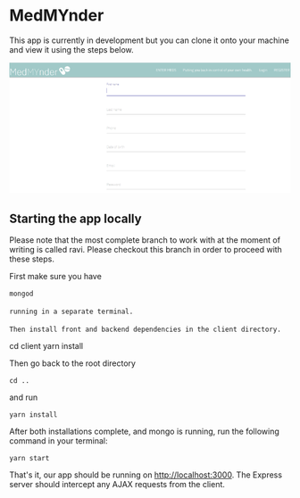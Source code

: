 # MedMYnder

This app is currently in development but you can clone it onto your machine and view it using the steps below. 

![Register](registerimage.png "Register")


## Starting the app locally

Please note that the most complete branch to work with at the moment of writing is called ravi. Please checkout this branch in order to proceed with these steps.

First make sure you have 
```
mongod 

running in a separate terminal.

Then install front and backend dependencies in the client directory.
```
cd client
yarn install


Then go back to the root directory 
```
cd ..
```
and run 
```
yarn install
```
 
After both installations complete, and mongo is running, run the following command in your terminal:

```
yarn start
```

That's it, our app should be running on <http://localhost:3000>. The Express server should intercept any AJAX requests from the client.

